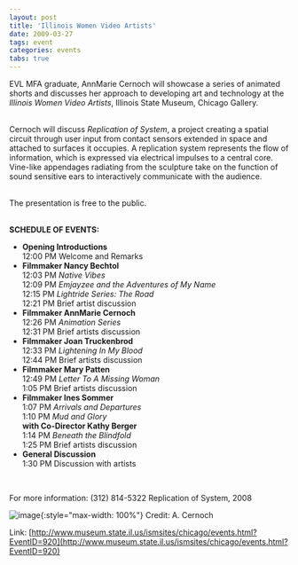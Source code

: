 ```yaml
---
layout: post
title: 'Illinois Women Video Artists'
date: 2009-03-27
tags: event
categories: events
tabs: true
---
```


EVL MFA graduate, AnnMarie Cernoch will showcase a series of animated shorts and discusses her approach to developing art and technology at the <em>Illinois Women Video Artists</em>, Illinois State Museum, Chicago Gallery.<br><br>

Cernoch will discuss <em>Replication of System</em>, a project creating a spatial circuit through user input from contact sensors extended in space and attached to surfaces it occupies. A replication system represents the flow of information, which is expressed via electrical impulses to a central core. Vine-like appendages radiating from the sculpture take on the function of sound sensitive ears to interactively communicate with the audience.<br><br>

The presentation is free to the public.<br><br>

<strong>SCHEDULE OF EVENTS:</strong><br>
<ul>
<li><strong>Opening Introductions</strong><br>
12:00 PM  Welcome and Remarks</li>
<li><strong>Filmmaker Nancy Bechtol</strong><br>
12:03 PM  <em>Native Vibes</em><br>
12:09 PM  <em>Emjayzee and the Adventures of My Name</em><br>
12:15 PM  <em>Lightride Series: The Road</em><br>
12:21 PM  Brief artist discussion</li>
<li><strong>Filmmaker AnnMarie Cernoch</strong><br>
12:26 PM  <em>Animation Series</em><br>
12:31 PM  Brief artists discussion</li>
<li><strong>Filmmaker Joan Truckenbrod</strong><br>
12:33 PM  <em>Lightening In My Blood</em><br>
12:44 PM  Brief artists discussion</li>
<li><strong>Filmmaker Mary Patten</strong><br>
12:49 PM  <em>Letter To A Missing Woman</em><br>
1:05 PM  Brief artists discussion</li>
<li><strong>Filmmaker Ines Sommer</strong><br>
1:07 PM  <em>Arrivals and Departures</em><br>
1:10 PM  <em>Mud and Glory</em><br>
<strong>with Co-Director Kathy Berger</strong><br>
1:14 PM  <em>Beneath the Blindfold</em><br>
1:25 PM  Brief artists discussion</li>
<li><strong>General Discussion</strong><br>
1:30 PM  Discussion with artists</li>
</ul><br>

For more information: (312) 814-5322
Replication of System, 2008

![image](https://www.evl.uic.edu/output/originals/ism_cernoch.png-srcw.jpg){:style="max-width: 100%"}
Credit: A. Cernoch


Link: [http://www.museum.state.il.us/ismsites/chicago/events.html?EventID=920](http://www.museum.state.il.us/ismsites/chicago/events.html?EventID=920)
